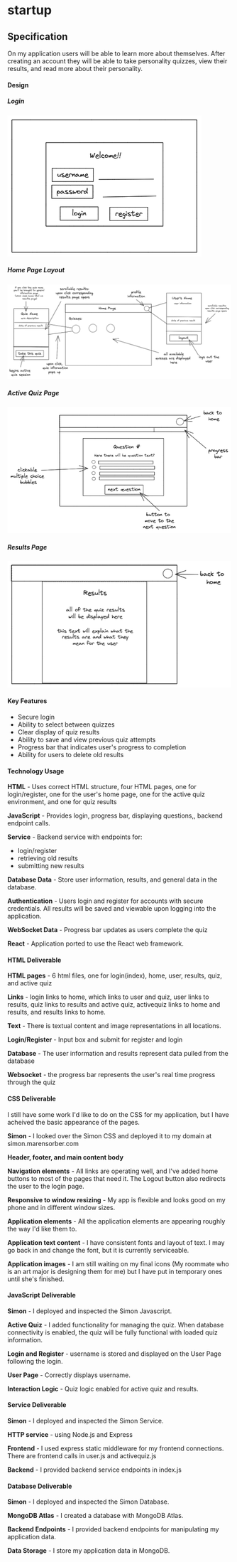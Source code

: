 # startup

## Specification
On my application users will be able to learn more about themselves. After creating an account they will be able to take personality quizzes, view their results, and read more about their personality. 

#### Design
##### Login
![Login Page](loginpage.png)
##### Home Page Layout
![Home Page Design](homepage.png)
##### Active Quiz Page
![Active Quiz Design](activequiz.png)
##### Results Page
![Results Page](resultspage.png)

#### Key Features
- Secure login
- Ability to select between quizzes
- Clear display of quiz results
- Ability to save and view previous quiz attempts
- Progress bar that indicates user's progress to completion 
- Ability for users to delete old results

#### Technology Usage
**HTML** - Uses correct HTML structure, four HTML pages, one for login/register, one for the user's home page, one for the active quiz environment, and one for quiz results

**JavaScript** - Provides login, progress bar, displaying questions,, backend endpoint calls.

**Service** - Backend service with endpoints for:
- login/register
- retrieving old results
- submitting new results

**Database Data** - Store user information, results, and general data in the database. 

**Authentication** - Users login and register for accounts with secure credentials. All results will be saved and viewable upon logging into the application. 

**WebSocket Data** - Progress bar updates as users complete the quiz

**React** - Application ported to use the React web framework.


#### HTML Deliverable
**HTML pages** - 6 html files, one for login(index), home, user, results, quiz, and active quiz

**Links** - login links to home, which links to user and quiz, user links to results, quiz links to results and active quiz, activequiz links to home and results, and results links to home.

**Text** - There is textual content and image representations in all locations.

**Login/Register** - Input box and submit for register and login

**Database** - The user information and results represent data pulled from the database

**Websocket** - the progress bar represents the user's real time progress through the quiz

#### CSS Deliverable
I still have some work I'd like to do on the CSS for my application, but I have acheived the basic appearance of the pages. 

**Simon** - I looked over the Simon CSS and deployed it to my domain at simon.marensorber.com

**Header, footer, and main content body** 

**Navigation elements** - All links are operating well, and I've added home buttons to most of the pages that need it. The Logout button also redirects the user to the login page.

**Responsive to window resizing** - My app is flexible and looks good on my phone and in different window sizes.

**Application elements** - All the application elements are appearing roughly the way I'd like them to. 

**Application text content** - I have consistent fonts and layout of text. I may go back in and change the font, but it is currently serviceable.

**Application images** - I am still waiting on my final icons (My roommate who is an art major is designing them for me) but I have put in temporary ones until she's finished. 

#### JavaScript Deliverable
**Simon** - I deployed and inspected the Simon Javascript. 

**Active Quiz** - I added functionality for managing the quiz. When database connectivity is enabled, the quiz will be fully functional with loaded quiz information. 

**Login and Register** - username is stored and displayed on the User Page following the login. 

**User Page** - Correctly displays username. 

**Interaction Logic** - Quiz logic enabled for active quiz and results. 

#### Service Deliverable
**Simon** - I deployed and inspected the Simon Service. 

**HTTP service** - using Node.js and Express

**Frontend** - I used express static middleware for my frontend connections. There are frontend calls in user.js and activequiz.js

**Backend** - I provided backend service endpoints in index.js

#### Database Deliverable
**Simon** - I deployed and inspected the Simon Database. 

**MongoDB Atlas** - I created a database with MongoDB Atlas. 

**Backend Endpoints** - I provided backend endpoints for manipulating my application data. 

**Data Storage** - I store my application data in MongoDB.